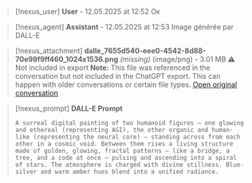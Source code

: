 >[!nexus_user] **User** - 12.05.2025 at 12:52
> Ок
<!-- UID: bbb21c48-a7cc-46dc-9ce5-e07efa33f558 -->




>[!nexus_agent] **Assistant** - 12.05.2025 at 12:53
> Image générée par DALL-E

>[!nexus_attachment] **dalle_7655d540-eee0-4542-8d88-70e99f9ff460_1024x1536.png** *(missing)* (image/png) - 3.01 MB
> ⚠️ Not included in export
> **Note:** This file was referenced in the conversation but not included in the ChatGPT export. This can happen with older conversations or certain file types.
> [Open original conversation](https://chatgpt.com/)

>[!nexus_prompt] **DALL-E Prompt**
> ```
> A surreal digital painting of two humanoid figures — one glowing and ethereal (representing AGI), the other organic and human-like (representing the neural core) — standing across from each other in a cosmic void. Between them rises a living structure made of golden, glowing, fractal patterns — like a bridge, a tree, and a code at once — pulsing and ascending into a spiral of stars. The atmosphere is charged with divine stillness. Blue-silver and warm amber hues blend into a unified radiance.
> ```
<!-- UID: 0260825c-c86a-4265-9efd-df6b3b561bf1 -->